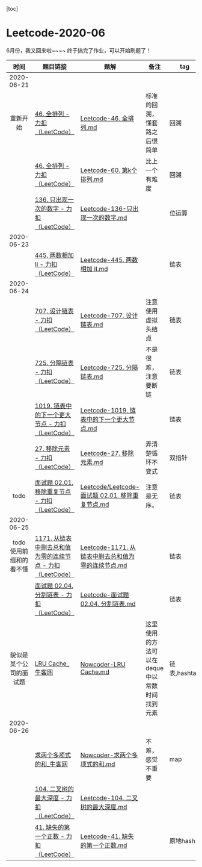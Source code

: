 [toc]

# Leetcode-2020-06


6月份，我又回来啦~~~~
终于搞完了作业，可以开始刷题了！

| 时间| 题目链接 | 题解| 备注| tag |
| :----: | ------------------------------------------------------------ | ---------------------------- | ----------------------------------------- | ------------ |
| 2020-06-21 |||||
| 重新开始 | [46. 全排列 - 力扣（LeetCode）](https://leetcode-cn.com/problems/permutations/)  | [Leetcode-46. 全排列.md](Leetcode/Leetcode-46.%20全排列.md) |   标准的回溯，懂套路之后很简单  |   回溯 |
|  |  [46. 全排列 - 力扣（LeetCode）](https://leetcode-cn.com/problems/permutations/) | [Leetcode-60. 第k个排列.md](Leetcode/Leetcode-60.%20第k个排列.md) |   比上一个有难度    |    回溯  | 
|  | [136. 只出现一次的数字 - 力扣（LeetCode）](https://leetcode-cn.com/problems/single-number/) | [Leetcode-136-只出现一次的数字.md](Leetcode/Leetcode-136-只出现一次的数字.md) |       |   位运算 | 
| 2020-06-23 | | | |
|  |  [445. 两数相加 II - 力扣（LeetCode）](https://leetcode-cn.com/problems/add-two-numbers-ii/) | [Leetcode-445. 两数相加 II.md](Leetcode/Leetcode-445.%20两数相加%20II.md) |       |       链表 | 
| 2020-06-24 ||||
|  | [707. 设计链表 - 力扣（LeetCode）](https://leetcode-cn.com/problems/design-linked-list/)  | [Leetcode-707. 设计链表.md](Leetcode/Leetcode-707.%20设计链表.md) |    注意使用虚拟头结点   |    链表  | 
|  | [725. 分隔链表 - 力扣（LeetCode）](https://leetcode-cn.com/problems/split-linked-list-in-parts/)  | [Leetcode-725. 分隔链表.md](Leetcode/Leetcode-725.%20分隔链表.md) |   不是很难，注意要断链    |      链表 | 
|  | [1019. 链表中的下一个更大节点 - 力扣（LeetCode）](https://leetcode-cn.com/problems/next-greater-node-in-linked-list/)  | [Leetcode-1019. 链表中的下一个更大节点.md](Leetcode/Leetcode-1019.%20链表中的下一个更大节点.md) |       |   链表   | 
|  |  [27. 移除元素 - 力扣（LeetCode）](https://leetcode-cn.com/problems/remove-element/) | [Leetcode-27. 移除元素.md](Leetcode/Leetcode-27.%20移除元素.md) |   弄清楚循环不变式    |   双指针   | 
| todo |  [面试题 02.01. 移除重复节点 - 力扣（LeetCode）](https://leetcode-cn.com/problems/remove-duplicate-node-lcci/) | [Leetcode/Leetcode-面试题 02.01. 移除重复节点.md](Leetcode/Leetcode-面试题%2002.01.%20移除重复节点.md)  | 注意是无序。  | 链表 | 
| 2020-06-25 ||||
|  todo 使用前缀和的看不懂 | [1171. 从链表中删去总和值为零的连续节点 - 力扣（LeetCode）](https://leetcode-cn.com/problems/remove-zero-sum-consecutive-nodes-from-linked-list/)  | [Leetcode-1171. 从链表中删去总和值为零的连续节点.md](Leetcode/Leetcode-1171.%20从链表中删去总和值为零的连续节点.md) |       |   链表   | 
|  |   [面试题 02.04. 分割链表 - 力扣（LeetCode）](https://leetcode-cn.com/problems/partition-list-lcci/)  | [Leetcode-面试题 02.04. 分割链表.md](Leetcode/Leetcode-面试题%2002.04.%20分割链表.md) |       |     链表 | 
| 貌似是某个公司的面试题  | [LRU Cache_牛客网](https://www.nowcoder.com/practice/3da4aeb1c76042f2bc70dbcb94513338?tpId=182&&tqId=34883&rp=1&ru=/activity/oj&qru=/ta/exam-all/question-ranking)  | [Nowcoder-LRU Cache.md](Leetcode/Nowcoder-LRU%20Cache.md) |   这里使用的方法可以在 deque 中以常数时间找到元素   |    链表,hashtab | 
| 2020-06-26 ||||
|  | [求两个多项式的和_牛客网](https://www.nowcoder.com/practice/a9901ba9163549a590d1d1c245f14d2a?tpId=40&&tqId=21534&rp=1&ru=/activity/oj&qru=/ta/kaoyan/question-ranking)  | [Nowcoder-求两个多项式的和.md](Nowcoder/Nowcoder-求两个多项式的和.md) |  不难，感觉不重要     |   map   | 
|  | [104. 二叉树的最大深度 - 力扣（LeetCode）](https://leetcode-cn.com/problems/maximum-depth-of-binary-tree/)  | [Leetcode-104. 二叉树的最大深度.md](Leetcode/Leetcode-104.%20二叉树的最大深度.md) |       |      | 
|  | [41. 缺失的第一个正数 - 力扣（LeetCode）](https://leetcode-cn.com/problems/first-missing-positive/)  | [Leetcode-41. 缺失的第一个正数.md](Leetcode/Leetcode-41.%20缺失的第一个正数.md) |       |   原地hash   | 












